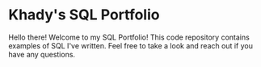 # Khady's SQL Portfolio
Hello there! Welcome to my SQL Portfolio! This code repository contains examples of SQL I've written. Feel free to take a look and reach out if you have any questions.
